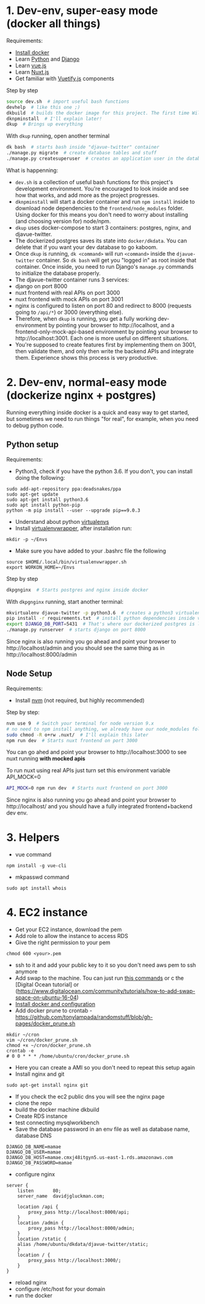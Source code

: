 # 1. Dev-env, super-easy mode (docker all things)

Requirements:
- [Install docker](https://docs.docker.com/install/)
- Learn [Python](https://docs.python.org/3/tutorial/) and [Django](https://docs.djangoproject.com/en/2.0/intro/tutorial01/)
- Learn [vue.js](vuejs.org)
- Learn [Nuxt.js](https://nuxtjs.org/)
- Get familiar with [Vuetify.js](vuetifyjs.com/) components

Step by step

```bash
source dev.sh  # import useful bash functions
devhelp  # like this one ;)
dkbuild  # builds the docker image for this project. The first time Will take a while.
dknpminstall  # I'll explain later!
dkup  # Brings up everything
```

With `dkup` running, open another terminal

```bash
dk bash  # starts bash inside "djavue-twitter" container
./manage.py migrate  # create database tables and stuff
./manage.py createsuperuser  # creates an application user in the database
```

What is happenning:

* `dev.sh` is a collection of useful bash functions for this project's development environment. You're encouraged to look inside and see how that works, and add more as the project progresses.
* `dknpminstall` will start a docker container and run `npm install` inside to download node dependencies to the `frontend/node_modules` folder. Using docker for this means you don't need to worry about installing (and choosing version for) node/npm.
* `dkup` uses docker-compose to start 3 containers: postgres, nginx, and djavue-twitter.
* The dockerized postgres saves its state into `docker/dkdata`. You can delete that if you want your dev database to go kaboom.
* Once `dkup` is running, `dk <command>` will run `<command>` inside the `djavue-twitter` container. So `dk bash` will get you "logged in" as root inside that container. Once inside, you need to run Django's `manage.py` commands to initialize the database properly.
* The djavue-twitter container runs 3 services:
 * django on port 8000
 * nuxt frontend with real APIs on port 3000
 * nuxt frontend with mock APIs on port 3001
* nginx is configured to listen on port 80 and redirect to 8000 (requests going to `/api/*`) or 3000 (everything else).
* Therefore, when `dkup` is running, you get a fully working dev-environment by pointing your browser to http://localhost, and a frontend-only-mock-api-based environment by pointing your browser to http://localhost:3001. Each one is more useful on different situations.
* You're supposed to create features first by implementing them on 3001, then validate them, and only then write the backend APIs and integrate them. Experience shows this process is very productive.

# 2. Dev-env, normal-easy mode (dockerize nginx + postgres)

Running everything inside docker is a quick and easy way to get started, but sometimes we need to run things "for real", for example, when you need to debug python code.

## Python setup

Requirements:
 - Python3, check if you have the python 3.6. If you don't, you can install doing the following:
 ```
sudo add-apt-repository ppa:deadsnakes/ppa
sudo apt-get update
sudo apt-get install python3.6
sudo apt install python-pip
python -m pip install --user --upgrade pip==9.0.3
```
 - Understand about python [virtualenvs](https://docs.python.org/3/tutorial/venv.html)
 - Install [virtualenvwrapper](https://virtualenvwrapper.readthedocs.io/en/latest/), after installation run:
 ```
 mkdir -p ~/Envs
 ```
 - Make sure you have added to your .bashrc file the following
 ```
source $HOME/.local/bin/virtualenvwrapper.sh
export WORKON_HOME=~/Envs
```

Step by step

```bash
dkpgnginx  # Starts postgres and nginx inside docker
```

With `dkpgnginx` running, start another terminal:

```bash
mkvirtualenv djavue-twitter -p python3.6  # creates a python3 virtualenv
pip install -r requirements.txt  # install python dependencies inside virtualenv
export DJANGO_DB_PORT=5431  # That's where our dockerized postgres is listening
./manage.py runserver  # starts django on port 8000
```

Since nginx is also running you go ahead and point your browser to http://localhost/admin and you should see the same thing as in http://localhost:8000/admin

## Node Setup

Requirements:

* Install [nvm](https://github.com/creationix/nvm) (not required, but highly recommended)

Step by step:

```bash
nvm use 9  # Switch your terminal for node version 9.x
# no need to npm install anything, we already have our node_modules folder
sudo chmod -R o+rw .nuxt/  # I'll explain this later
npm run dev  # Starts nuxt frontend on port 3000
```

You can go ahed and point your browser to http://localhost:3000 to see nuxt running **with mocked apis**

To run nuxt using real APIs just turn set this environment variable API_MOCK=0

```bash
API_MOCK=0 npm run dev  # Starts nuxt frontend on port 3000
```

Since nginx is also running you go ahead and point your browser to http://localhost/ and you should have a fully integrated frontend+backend dev env.

# 3. Helpers
* vue command
```
npm install -g vue-cli
```
* mkpasswd command
```
sudo apt install whois
```

# 4. EC2 instance
* Get your EC2 instance, download the pem
* Add role to allow the instance to access RDS
* Give the right permission to your pem
```
chmod 600 <your>.pem
```
* ssh to it and add your public key to it so you don't need aws pem to ssh anymore
* Add swap to the machine. Tou can just run [this commands](https://github.com/tonylampada/randomstuff/blob/gh-pages/swap_digitalocean.sh) or c the [Digital Ocean tutorial] or (https://www.digitalocean.com/community/tutorials/how-to-add-swap-space-on-ubuntu-16-04)
* [Install docker and configuration](https://github.com/tonylampada/randomstuff/blob/gh-pages/install_docker_ubuntu.md)
* Add docker prune to crontab - https://github.com/tonylampada/randomstuff/blob/gh-pages/docker_prune.sh
```
mkdir ~/cron
vim ~/cron/docker_prune.sh
chmod +x ~/cron/docker_prune.sh
crontab -e
# 0 0 * * * /home/ubuntu/cron/docker_prune.sh
```
* Here you can create a AMI so you don't need to repeat this setup again
* Install nginx and git
```
sudo apt-get install nginx git
```
* If you check the ec2 public dns you will see the nginx page
* clone the repo
* build the docker machine dkbuild
* Create RDS instance
* test connecting mysqlworkbench
* Save the database password in an env file as well as database name, database DNS
```
DJANGO_DB_NAME=mamae
DJANGO_DB_USER=mamae
DJANGO_DB_HOST=mamae.cmxj48itgyn5.us-east-1.rds.amazonaws.com
DJANGO_DB_PASSWORD=mamae
```
* configure nginx
```
server {
    listen       80;
    server_name  davidjgluckman.com;

    location /api {
        proxy_pass http://localhost:8000/api;
    }
    location /admin {
        proxy_pass http://localhost:8000/admin;
    }
    location /static {
	alias /home/ubuntu/dkdata/djavue-twitter/static;
    }
    location / {
        proxy_pass http://localhost:3000/;
    }
}
```
* reload nginx
* configure /etc/host for your domain
* run the docker